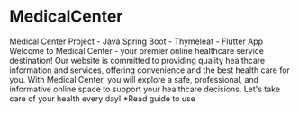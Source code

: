 # MedicalCenter
 Medical Center Project - Java Spring Boot - Thymeleaf - Flutter App
 Welcome to Medical Center - your premier online healthcare service destination! Our website is committed to providing quality healthcare information and services, offering convenience and the best health care for you. With Medical Center, you will explore a safe, professional, and informative online space to support your healthcare decisions. Let's take care of your health every day! 
 *Read guide to use
